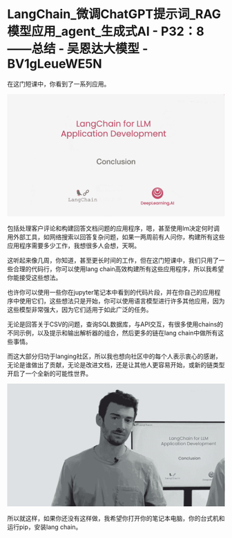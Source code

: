 # LangChain_微调ChatGPT提示词_RAG模型应用_agent_生成式AI - P32：8——总结 - 吴恩达大模型 - BV1gLeueWE5N

在这门短课中，你看到了一系列应用。

![](img/3962c3cf062db643b6a3225c2b901929_1.png)

包括处理客户评论和构建回答文档问题的应用程序，嗯，甚至使用lm决定何时调用外部工具，如网络搜索以回答复杂问题，如果一两周前有人问你，构建所有这些应用程序需要多少工作，我想很多人会想，天啊。

这听起来像几周，你知道，甚至更长时间的工作，但在这门短课中，我们只用了一些合理的代码行，你可以使用lang chain高效构建所有这些应用程序，所以我希望你能接受这些想法。

也许你可以使用一些你在jupyter笔记本中看到的代码片段，并在你自己的应用程序中使用它们，这些想法只是开始，你可以使用语言模型进行许多其他应用，因为这些模型非常强大，因为它们适用于如此广泛的任务。

无论是回答关于CSV的问题，查询SQL数据库，与API交互，有很多使用chains的不同示例，以及提示和输出解析器的组合，然后更多的链在lang chain中做所有这些事情。

而这大部分归功于langing社区，所以我也想向社区中的每个人表示衷心的感谢，无论是谁做出了贡献，无论是改进文档，还是让其他人更容易开始，或新的链类型开启了一个全新的可能性世界。



![](img/3962c3cf062db643b6a3225c2b901929_3.png)

所以就这样，如果你还没有这样做，我希望你打开你的笔记本电脑，你的台式机和运行pip，安装lang chain。

